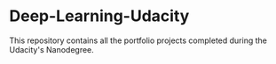 # Deep-Learning-Udacity
This repository contains all the portfolio projects completed during the Udacity's Nanodegree.

